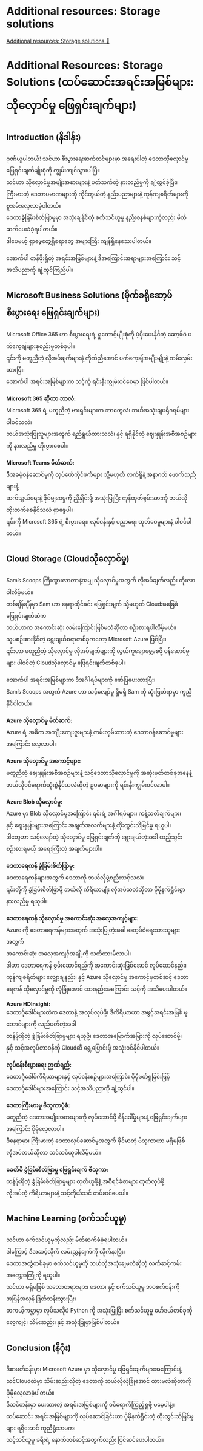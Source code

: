 # Additional resources: Storage solutions

[Additional resources: Storage solutions 🔗]()

# Additional Resources: Storage Solutions (ထပ်ဆောင်းအရင်းအမြစ်များ: သိုလှောင်မှု ဖြေရှင်းချက်များ)

## Introduction (နိဒါန်း)

ဂုဏ်ယူပါတယ်! သင်ဟာ စီးပွားရေးဆက်တင်များမှာ အရေးပါတဲ့ ဒေတာသိုလှောင်မှု ဖြေရှင်းချက်မျိုးစုံကို ကျွမ်းကျင်သွားပါပြီ။  
သင်ဟာ သိုလှောင်မှုအမျိုးအစားများနဲ့ ပတ်သက်တဲ့ နားလည်မှုကို ချဲ့ထွင်ခဲ့ပြီး၊  
ကြီးမားတဲ့ ဒေတာပမာဏများကို ကိုင်တွယ်တဲ့ နည်းပညာများနဲ့ ကုန်ကျစရိတ်များကို စူးစမ်းလေ့လာခဲ့ပါတယ်။  
ဒေတာခွဲခြမ်းစိတ်ဖြာမှုမှာ အသုံးချနိုင်တဲ့ စက်သင်ယူမှု နည်းစနစ်များကိုလည်း မိတ်ဆက်ပေးခံခဲ့ရပါတယ်။  
ဒါပေမယ့် ရှာဖွေတွေ့ရှိစရာတွေ အများကြီး ကျန်ရှိနေသေးပါတယ်။

အောက်ပါ တန်ဖိုးရှိတဲ့ အရင်းအမြစ်များနဲ့ ဒီအကြောင်းအရာများအကြောင်း သင့်အသိပညာကို ချဲ့ထွင်ကြည့်ပါ။

## Microsoft Business Solutions (မိုက်ခရိုဆော့ဖ် စီးပွားရေး ဖြေရှင်းချက်များ)

Microsoft Office 365 ဟာ စီးပွားရေးရဲ့ ရှုထောင့်မျိုးစုံကို ပံ့ပိုးပေးနိုင်တဲ့ ဆော့ဖ်ဝဲ ပက်ကေ့ချ်များစုစည်းမှုတစ်ခုပါ။  
၎င်းကို မတူညီတဲ့ လိုအပ်ချက်များနဲ့ ကိုက်ညီအောင် ပက်ကေ့ချ်အမျိုးမျိုးနဲ့ ကမ်းလှမ်းထားပြီး၊  
အောက်ပါ အရင်းအမြစ်များက သင့်ကို ရင်းနှီးကျွမ်းဝင်စေမှာ ဖြစ်ပါတယ်။

**Microsoft 365 ဆိုတာ ဘာလဲ:**  
Microsoft 365 ရဲ့ မတူညီတဲ့ ဗားရှင်းများက ဘာတွေလဲ၊ ဘယ်အသုံးချပရိုဂရမ်များ ပါဝင်သလဲ၊  
ဘယ်အသုံးပြုသူများအတွက် ရည်ရွယ်ထားသလဲ၊ နှင့် ရရှိနိုင်တဲ့ ဈေးနှုန်းအစီအစဉ်များကို နားလည်မှု တိုးပွားစေပါ။

**Microsoft Teams မိတ်ဆက်:**  
ဒီအခမဲ့ဝန်ဆောင်မှုကို လုပ်ဖော်ကိုင်ဖက်များ သို့မဟုတ် လက်ရှိနဲ့ အနာဂတ် ဖောက်သည်များနဲ့  
ဆက်သွယ်ရေးနဲ့ ဖိုင်မျှဝေမှုကို ညှိနှိုင်းဖို့ အသုံးပြုပြီး ကုန်ထုတ်စွမ်းအားကို ဘယ်လိုတိုးတက်စေနိုင်သလဲ ရှာဖွေပါ။  
၎င်းကို Microsoft 365 ရဲ့ စီးပွားရေး၊ လုပ်ငန်းနှင့် ပညာရေး ထုတ်ဝေမှုများနဲ့ ပါဝင်ပါတယ်။

## Cloud Storage (Cloudသိုလှောင်မှု)

Sam’s Scoops ကြီးထွားလာတာနဲ့အမျှ သိုလှောင်မှုအတွက် လိုအပ်ချက်လည်း တိုးလာပါလိမ့်မယ်။  
တစ်ချိန်ချိန်မှာ Sam ဟာ နေရာထိုင်ခင်း ဖြေရှင်းချက် သို့မဟုတ် Cloudအခြေခံ ဖြေရှင်းချက်ထဲက  
ဘယ်ဟာက အကောင်းဆုံး လမ်းကြောင်းဖြစ်မလဲဆိုတာ စဉ်းစားရပါလိမ့်မယ်။  
သူမစဉ်းစားနိုင်တဲ့ ရွေးချယ်စရာတစ်ခုကတော့ Microsoft Azure ဖြစ်ပြီး၊  
၎င်းဟာ မတူညီတဲ့ သိုလှောင်မှု လိုအပ်ချက်များကို လွယ်ကူချောမွေ့စေဖို့ ဝန်ဆောင်မှုများ ပါဝင်တဲ့ Cloudသိုလှောင်မှု ဖြေရှင်းချက်တစ်ခုပါ။

အောက်ပါ အရင်းအမြစ်များက ဒီအင်္ဂါရပ်များကို ဖော်ပြပေးထားပြီး၊  
Sam’s Scoops အတွက် Azure ဟာ သင့်လျော်မှု ရှိမရှိ Sam ကို ဆုံးဖြတ်ရာမှာ ကူညီနိုင်ပါတယ်။

**Azure သိုလှောင်မှု မိတ်ဆက်:**  
Azure ရဲ့ အဓိက အကျိုးကျေးဇူးများနဲ့ ကမ်းလှမ်းထားတဲ့ ဒေတာဝန်ဆောင်မှုများအကြောင်း လေ့လာပါ။

**Azure သိုလှောင်မှု အကောင့်များ:**  
မတူညီတဲ့ ဈေးနှုန်းအစီအစဉ်များနဲ့ သင့်ဒေတာသိုလှောင်မှုကို အဆုံးမှတ်တစ်ခုအနေနဲ့  
ဘယ်လိုဝင်ရောက်သုံးစွဲနိုင်သလဲဆိုတဲ့ ဥပမာများကို ရင်းနှီးကျွမ်းဝင်လာပါ။

**Azure Blob သိုလှောင်မှု:**  
Azure မှာ Blob သိုလှောင်မှုအကြောင်း ၎င်းရဲ့ အင်္ဂါရပ်များ၊ ကန့်သတ်ချက်များ၊  
နှင့် ဈေးနှုန်းများအကြောင်း အချက်အလက်များနဲ့ ထိုးထွင်းသိမြင်မှု ရယူပါ။  
ဒါတွေဟာ သင့်လျော်တဲ့ သိုလှောင်မှု ဖြေရှင်းချက်ကို ရွေးချယ်တဲ့အခါ ထည့်သွင်းစဉ်းစားရမယ့် အရေးကြီးတဲ့ အချက်များပါ။

**ဒေတာရေကန် ခွဲခြမ်းစိတ်ဖြာမှု:**  
ဒေတာရေကန်များအတွက် ဒေတာကို ဘယ်လိုဖွဲ့စည်းသင့်သလဲ၊  
၎င်းတို့ကို ခွဲခြမ်းစိတ်ဖြာဖို့ ဘယ်လို ကိရိယာမျိုး လိုအပ်သလဲဆိုတာ ပိုမိုနက်ရှိုင်းစွာ နားလည်မှု ရယူပါ။

**ဒေတာရေကန် သိုလှောင်မှု အကောင်းဆုံး အလေ့အကျင့်များ:**  
Azure ကို ဒေတာရေကန်များအတွက် အသုံးပြုတဲ့အခါ ဆော့ဖ်ဝဲရေးသားသူများအတွက်  
အကောင်းဆုံး အလေ့အကျင့်အချို့ကို သတိထားမိလာပါ။  
ဒါဟာ ဒေတာရေကန် စွမ်းဆောင်ရည်ကို အကောင်းဆုံးဖြစ်အောင် လုပ်ဆောင်နည်း၊  
ကုန်ကျစရိတ်များ လျှော့ချနည်း၊ နှင့် Azure သိုလှောင်မှု အကောင့်မှတစ်ဆင့် ဒေတာရေကန် သိုလှောင်မှုကို လုံခြုံအောင် ထားနည်းအကြောင်း သင့်ကို အသိပေးပါတယ်။

**Azure HDInsight:**  
ဒေတာဂိုဒေါင်များထဲက ဒေတာနဲ့ အလုပ်လုပ်ဖို့၊ ဒီကိရိယာဟာ အဖွင့်အရင်းအမြစ် မူဘောင်များကို လည်ပတ်တဲ့အခါ  
တန်ဖိုးရှိတဲ့ ခွဲခြမ်းစိတ်ဖြာမှုများ ရယူဖို့၊ ဒေတာအမြောက်အမြားကို လုပ်ဆောင်ဖို့၊  
နှင့် သင့်အလုပ်တာဝန်ကို Cloudဆီ ရွှေ့ပြောင်းဖို့ အသုံးဝင်နိုင်ပါတယ်။

**လုပ်ငန်းစီးပွားရေး ဉာဏ်ရည်:**  
ဒေတာဂိုဒေါင်ကိရိယာများနှင့် လုပ်ငန်းစဉ်များအကြောင်း ပိုမိုဖတ်ရှုခြင်းဖြင့်  
ဒေတာဂိုဒေါင်များအကြောင်း သင့်အသိပညာကို ချဲ့ထွင်ပါ။

**ဒေတာကြီးမားမှု ဗိသုကာပုံစံ:**  
မတူညီတဲ့ ဒေတာအမျိုးအစားများကို လုပ်ဆောင်ဖို့ စိန်ခေါ်မှုများနဲ့ ဖြေရှင်းချက်များအကြောင်း ပိုမိုလေ့လာပါ။  
ဒီနေရာမှာ၊ ကြီးမားတဲ့ ဒေတာလုပ်ဆောင်မှုအတွက် ခိုင်မာတဲ့ ဗိသုကာဟာ မရှိမဖြစ် လိုအပ်တယ်ဆိုတာ သင်သင်ယူပါလိမ့်မယ်။

**ခေတ်မီ ခွဲခြမ်းစိတ်ဖြာမှု ဖြေရှင်းချက် ဗိသုကာ:**  
တန်ဖိုးရှိတဲ့ ခွဲခြမ်းစိတ်ဖြာမှုများ ထုတ်ယူဖို့နဲ့ အစီရင်ခံစာများ ထုတ်လုပ်ဖို့  
လိုအပ်တဲ့ ကိရိယာများနဲ့ သင့်ကိုယ်သင် တပ်ဆင်ပေးပါ။

## Machine Learning (စက်သင်ယူမှု)

သင်ဟာ စက်သင်ယူမှုကိုလည်း မိတ်ဆက်ခံခဲ့ရပါတယ်။  
ဒါကြောင့် ဒီအဆင့်လိုက် လမ်းညွှန်ချက်ကို လိုက်နာပြီး၊  
ဒေတာအတွဲတစ်ခုမှာ စက်သင်ယူမှုကို ဘယ်လိုအသုံးချမလဲဆိုတဲ့ လက်ဆင့်ကမ်း အတွေ့အကြုံကို ရယူပါ။  
သင်ဟာ မရှိမဖြစ် သဘောတရားများ၊ ဒေတာ၊ နှင့် စက်သင်ယူမှု ဘဝစက်ဝန်းကို အပြန်အလှန် ဖြတ်သန်းသွားပြီး၊  
တကယ့်ကမ္ဘာမှာ လုပ်သလိုပဲ Python ကို အသုံးပြုပြီး စက်သင်ယူမှု မော်ဒယ်တစ်ခုကို လေ့ကျင့်၊ သိမ်းဆည်း၊ နှင့် အသုံးပြုမှာဖြစ်ပါတယ်။

## Conclusion (နိဂုံး)

ဒီစာဖတ်ခန်းမှာ၊ Microsoft Azure မှာ သိုလှောင်မှု ဖြေရှင်းချက်များအကြောင်းနဲ့  
သင်Cloudထဲမှာ သိမ်းဆည်းလိုတဲ့ ဒေတာကို ဘယ်လိုလုံခြုံအောင် ထားမလဲဆိုတာကို ပိုမိုလေ့လာခဲ့ပါတယ်။  
ဒီသင်တန်းမှာ ပေးထားတဲ့ အရင်းအမြစ်များကို ဝင်ရောက်ကြည့်ရှုဖို့ မမေ့ပါနဲ့။  
ထပ်ဆောင်း အရင်းအမြစ်များကို လုပ်ဆောင်ခြင်းဟာ ပိုမိုနက်ရှိုင်းတဲ့ ထိုးထွင်းသိမြင်မှုများ ရရှိအောင် ကူညီရုံသာမက၊  
သင့်သင်ယူမှု ခရီးရဲ့ နောက်တစ်ဆင့်အတွက်လည်း ပြင်ဆင်ပေးပါတယ်။
